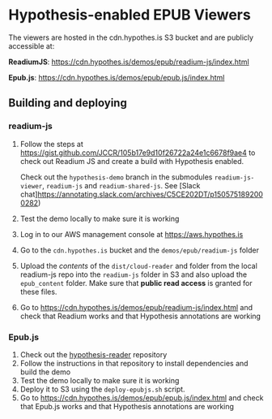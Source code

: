 # Hypothesis-enabled EPUB Viewers

The viewers are hosted in the cdn.hypothes.is S3 bucket and are publicly accessible at:

**ReadiumJS**: https://cdn.hypothes.is/demos/epub/readium-js/index.html

**Epub.js**: https://cdn.hypothes.is/demos/epub/epub.js/index.html

## Building and deploying

### readium-js

1. Follow the steps at https://gist.github.com/JCCR/105b17e9d10f26722a24e1c6678f9ae4 to check out
   Readium JS and create a build with Hypothesis enabled.

   Check out the `hypothesis-demo` branch in the submodules `readium-js-viewer`,
   `readium-js` and `readium-shared-js`. See [Slack
   chat]https://annotating.slack.com/archives/C5CE202DT/p1505751892000282)

2. Test the demo locally to make sure it is working
3. Log in to our AWS management console at https://aws.hypothes.is
4. Go to the `cdn.hypothes.is` bucket and the `demos/epub/readium-js` folder
5. Upload the _contents_ of the `dist/cloud-reader` and folder from the local readium-js repo into the `readium-js` folder in S3 and also upload the `epub_content` folder. Make sure that **public read access** is granted for these files.
6. Go to https://cdn.hypothes.is/demos/epub/readium-js/index.html and check that Readium works and that Hypothesis annotations are working

### Epub.js

1. Check out the [hypothesis-reader](https://github.com/futurepress/hypothesis-reader) repository
2. Follow the instructions in that repository to install dependencies and build the demo
3. Test the demo locally to make sure it is working
4. Deploy it to S3 using the `deploy-epubjs.sh` script.
5. Go to https://cdn.hypothes.is/demos/epub/epub.js/index.html and check that Epub.js works and that Hypothesis annotations are working
